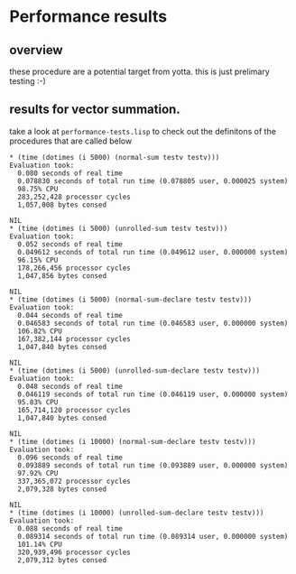 # Performance results
## overview
these procedure are a potential target from yotta. this is just prelimary testing :-)

## results for vector summation. 
take a look at `performance-tests.lisp` to check out the definitons of the procedures that are called below
```
* (time (dotimes (i 5000) (normal-sum testv testv)))
Evaluation took:
  0.080 seconds of real time
  0.078830 seconds of total run time (0.078805 user, 0.000025 system)
  98.75% CPU
  283,252,428 processor cycles
  1,057,008 bytes consed
  
NIL
* (time (dotimes (i 5000) (unrolled-sum testv testv)))
Evaluation took:
  0.052 seconds of real time
  0.049612 seconds of total run time (0.049612 user, 0.000000 system)
  96.15% CPU
  178,266,456 processor cycles
  1,047,856 bytes consed
  
NIL
* (time (dotimes (i 5000) (normal-sum-declare testv testv)))
Evaluation took:
  0.044 seconds of real time
  0.046583 seconds of total run time (0.046583 user, 0.000000 system)
  106.82% CPU
  167,382,144 processor cycles
  1,047,840 bytes consed
  
NIL
* (time (dotimes (i 5000) (unrolled-sum-declare testv testv)))
Evaluation took:
  0.048 seconds of real time
  0.046119 seconds of total run time (0.046119 user, 0.000000 system)
  95.83% CPU
  165,714,120 processor cycles
  1,047,840 bytes consed
  
NIL
* (time (dotimes (i 10000) (normal-sum-declare testv testv)))
Evaluation took:
  0.096 seconds of real time
  0.093889 seconds of total run time (0.093889 user, 0.000000 system)
  97.92% CPU
  337,365,072 processor cycles
  2,079,328 bytes consed
  
NIL
* (time (dotimes (i 10000) (unrolled-sum-declare testv testv)))
Evaluation took:
  0.088 seconds of real time
  0.089314 seconds of total run time (0.089314 user, 0.000000 system)
  101.14% CPU
  320,939,496 processor cycles
  2,079,312 bytes consed
  
```
